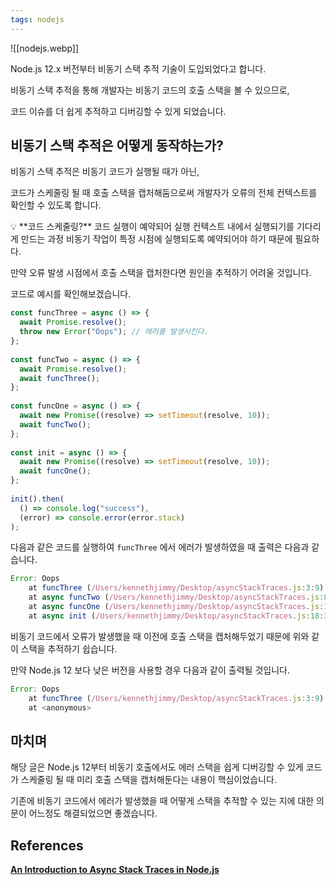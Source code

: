 ```yaml
---
tags: nodejs
---
```

![[nodejs.webp]]

Node.js 12.x 버전부터 비동기 스택 추적 기술이 도입되었다고 합니다.

비동기 스택 추적을 통해 개발자는 비동기 코드의 호출 스택을 볼 수 있으므로,

코드 이슈를 더 쉽게 추적하고 디버깅할 수 있게 되었습니다.

## 비동기 스택 추적은 어떻게 동작하는가?

비동기 스택 추적은 비동기 코드가 실행될 때가 아닌,

코드가 스케줄링 될 때 호출 스택을 캡처해둠으로써 개발자가 오류의 전체 컨텍스트를 확인할 수 있도록 합니다.

<aside>
💡 **코드 스케줄링?**
코드 실행이 예약되어 실행 컨텍스트 내에서 실행되기를 기다리게 만드는 과정
비동기 작업이 특정 시점에 실행되도록 예약되어야 하기 때문에 필요하다.

</aside>

만약 오류 발생 시점에서 호출 스택을 캡처한다면 원인을 추적하기 어려울 것입니다.

코드로 예시를 확인해보겠습니다.

```jsx
const funcThree = async () => {
  await Promise.resolve();
  throw new Error("Oops"); // 에러를 발생시킨다.
};
 
const funcTwo = async () => {
  await Promise.resolve();
  await funcThree();
};
 
const funcOne = async () => {
  await new Promise((resolve) => setTimeout(resolve, 10));
  await funcTwo();
};
 
const init = async () => {
  await new Promise((resolve) => setTimeout(resolve, 10));
  await funcOne();
};
 
init().then(
  () => console.log("success"),
  (error) => console.error(error.stack)
);
```

다음과 같은 코드를 실행하여 `funcThree` 에서 에러가 발생하였을 때 출력은 다음과 같습니다.

```jsx
Error: Oops
    at funcThree (/Users/kennethjimmy/Desktop/asyncStackTraces.js:3:9)
    at async funcTwo (/Users/kennethjimmy/Desktop/asyncStackTraces.js:8:3)
    at async funcOne (/Users/kennethjimmy/Desktop/asyncStackTraces.js:13:3)
    at async init (/Users/kennethjimmy/Desktop/asyncStackTraces.js:18:3)
```

비동기 코드에서 오류가 발생했을 때 이전에 호출 스택을 캡처해두었기 때문에 위와 같이 스택을 추적하기 쉽습니다.

만약 Node.js 12 보다 낮은 버전을 사용할 경우 다음과 같이 출력될 것입니다.

```jsx
Error: Oops
    at funcThree (/Users/kennethjimmy/Desktop/asyncStackTraces.js:3:9)
    at <anonymous>
```

## 마치며

해당 글은 Node.js 12부터 비동기 호출에서도 에러 스택을 쉽게 디버깅할 수 있게 코드가 스케줄링 될 때 미리 호출 스택을 캡처해둔다는 내용이 핵심이었습니다.

기존에 비동기 코드에서 에러가 발생했을 때 어떻게 스택을 추적할 수 있는 지에 대한 의문이 어느정도 해결되었으면 좋겠습니다. 

## References

****[An Introduction to Async Stack Traces in Node.js](https://blog.appsignal.com/2023/05/17/an-introduction-to-async-stack-traces-in-nodejs.html)****